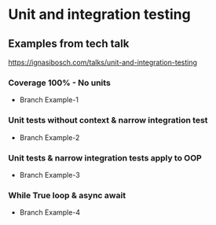 # Unit and integration testing

## Examples from tech talk

https://ignasibosch.com/talks/unit-and-integration-testing

### Coverage 100% - No units
* Branch Example-1 


### Unit tests without context & narrow integration test 
* Branch Example-2

### Unit tests & narrow integration tests apply to OOP
* Branch Example-3

### While True loop & async await
* Branch Example-4